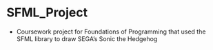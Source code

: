 # SFML_Project
 -	Coursework project for Foundations of Programming that used the SFML library to draw SEGA’s Sonic the Hedgehog

